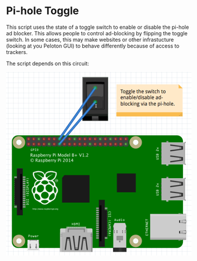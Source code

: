 # Pi-hole Toggle

This script uses the state of a toggle switch to enable or disable the pi-hole ad blocker.
This allows people to control ad-blocking by flipping the toggle switch.
In some cases, this may make websites or other infrastucture (looking at you Peloton GUI) to behave differently because of access to trackers.

The script depends on this circuit:

![Toggle circuit](diagrams/circuit.png)